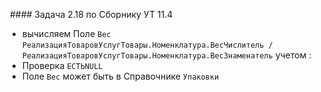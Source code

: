 
 #### Задача 2.18  по Сборнику УТ 11.4

- вычисляем Поле `Вес` 
    `РеализацияТоваровУслугТовары.Номенклатура.ВесЧислитель / РеализацияТоваровУслугТовары.Номенклатура.ВесЗнаменатель`
   учетом :
 - Проверка `ЕСТЬNULL`  
 - Поле `Вес` может быть в Справочнике `Упаковки` 